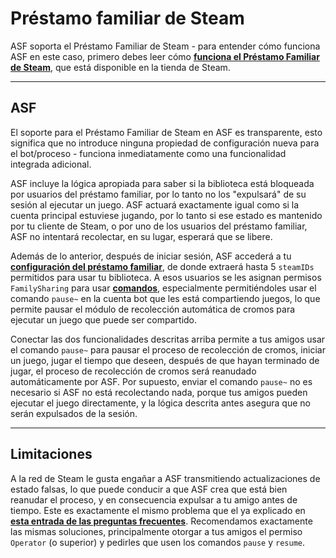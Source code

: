 # Préstamo familiar de Steam

ASF soporta el Préstamo Familiar de Steam - para entender cómo funciona ASF en este caso, primero debes leer cómo **[funciona el Préstamo Familiar de Steam](https://store.steampowered.com/promotion/familysharing)**, que está disponible en la tienda de Steam.

---

## ASF

El soporte para el Préstamo Familiar de Steam en ASF es transparente, esto significa que no introduce ninguna propiedad de configuración nueva para el bot/proceso - funciona inmediatamente como una funcionalidad integrada adicional.

ASF incluye la lógica apropiada para saber si la biblioteca está bloqueada por usuarios del préstamo familiar, por lo tanto no los "expulsará" de su sesión al ejecutar un juego. ASF actuará exactamente igual como si la cuenta principal estuviese jugando, por lo tanto si ese estado es mantenido por tu cliente de Steam, o por uno de los usuarios del préstamo familiar, ASF no intentará recolectar, en su lugar, esperará que se libere.

Además de lo anterior, después de iniciar sesión, ASF accederá a tu **[configuración del préstamo familiar](https://store.steampowered.com/account/managedevices)**, de donde extraerá hasta 5 `steamIDs` permitidos para usar tu biblioteca. A esos usuarios se les asignan permisos `FamilySharing` para usar **[comandos](https://github.com/JustArchiNET/ArchiSteamFarm/wiki/Commands-es-ES)**, especialmente permitiéndoles usar el comando `pause~` en la cuenta bot que les está compartiendo juegos, lo que permite pausar el módulo de recolección automática de cromos para ejecutar un juego que puede ser compartido.

Conectar las dos funcionalidades descritas arriba permite a tus amigos usar el comando `pause~` para pausar el proceso de recolección de cromos, iniciar un juego, jugar el tiempo que deseen, después de que hayan terminado de jugar, el proceso de recolección de cromos será reanudado automáticamente por ASF. Por supuesto, enviar el comando `pause~` no es necesario si ASF no está recolectando nada, porque tus amigos pueden ejecutar el juego directamente, y la lógica descrita antes asegura que no serán expulsados de la sesión.

---

## Limitaciones

A la red de Steam le gusta engañar a ASF transmitiendo actualizaciones de estado falsas, lo que puede conducir a que ASF crea que está bien reanudar el proceso, y en consecuencia expulsar a tu amigo antes de tiempo. Este es exactamente el mismo problema que el ya explicado en **[esta entrada de las preguntas frecuentes](https://github.com/JustArchiNET/ArchiSteamFarm/wiki/FAQ-es-ES#asf-est%C3%A1-expulsando-mi-sesi%C3%B3n-en-el-cliente-de-steam-mientras-estoy-jugando--esta-cuenta-tiene-iniciada-una-sesi%C3%B3n-en-otro-equipo)**. Recomendamos exactamente las mismas soluciones, principalmente otorgar a tus amigos el permiso `Operator` (o superior) y pedirles que usen los comandos `pause` y `resume`.
